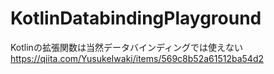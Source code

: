 # KotlinDatabindingPlayground

Kotlinの拡張関数は当然データバインディングでは使えない
https://qiita.com/YusukeIwaki/items/569c8b52a61512ba54d2